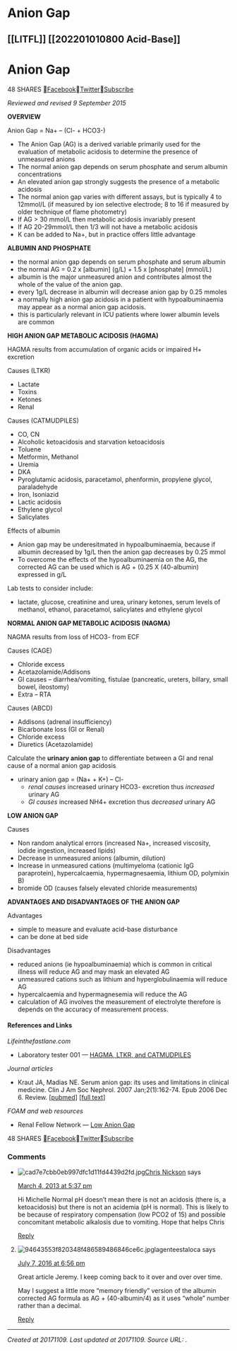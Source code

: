 # Anion Gap
 [[LITFL]] [[202201010800 Acid-Base]] 
---



# Anion Gap

48
SHARES
[Facebook](https://www.facebook.com/sharer.php?u=https%3A%2F%2Flifeinthefastlane.com%2Fccc%2Fanion-gap%2F)[Twitter](https://twitter.com/intent/tweet?text=Anion%20Gap&url=http://bit.ly/2qJGYPO&via=sandnsurf)[Subscribe](https://lifeinthefastlane.com/ccc/anion-gap/#)

_Reviewed and revised 9 September 2015_

**OVERVIEW**

Anion Gap = Na+ – (Cl- + HCO3-)

*   The Anion Gap (AG) is a derived variable primarily used for the evaluation of metabolic acidosis to determine the presence of unmeasured anions
*   The normal anion gap depends on serum phosphate and serum albumin concentrations
*   An elevated anion gap strongly suggests the presence of a metabolic acidosis
*   The normal anion gap varies with different assays, but is typically 4 to 12mmol/L (if measured by ion selective electrode; 8 to 16 if measured by older technique of flame photometry)
*   If AG > 30 mmol/L then metabolic acidosis invariably present
*   If AG 20-29mmol/L then 1/3 will not have a metabolic acidosis
*   K can be added to Na+, but in practice offers little advantage

**ALBUMIN AND PHOSPHATE**

*   the normal anion gap depends on serum phosphate and serum albumin
*   the normal AG = 0.2 x \[albumin\] (g/L) + 1.5 x \[phosphate\] (mmol/L)
*   albumin is the major unmeasured anion and contributes almost the whole of the value of the anion gap.
*   every 1g/L decrease in albumin will decrease anion gap by 0.25 mmoles
*   a normally high anion gap acidosis in a patient with hypoalbuminaemia may appear as a normal anion gap acidosis.
*   this is particularly relevant in ICU patients where lower albumin levels are common

**HIGH ANION GAP METABOLIC ACIDOSIS (HAGMA)**

HAGMA results from accumulation of organic acids or impaired H+ excretion

Causes (LTKR)

*   Lactate
*   Toxins
*   Ketones
*   Renal

Causes (CATMUDPILES)

*   CO, CN
*   Alcoholic ketoacidosis and starvation ketoacidosis
*   Toluene
*   Metformin, Methanol
*   Uremia
*   DKA
*   Pyroglutamic acidosis, paracetamol, phenformin, propylene glycol, paraladehyde
*   Iron, Isoniazid
*   Lactic acidosis
*   Ethylene glycol
*   Salicylates

Effects of albumin

*   Anion gap may be underesitmated in hypoalbuminaemia, because if albumin decreased by 1g/L then the anion gap decreases by 0.25 mmol
*   To overcome the effects of the hypoalbuminaemia on the AG, the corrected AG can be used which is AG + (0.25 X (40-albumin) expressed in g/L

Lab tests to consider include:

*   lactate, glucose, creatinine and urea, urinary ketones, serum levels of methanol, ethanol, paracetamol, salicylates and ethylene glycol

**NORMAL ANION GAP METABOLIC ACIDOSIS (NAGMA)**

NAGMA results from loss of HCO3- from ECF

Causes (CAGE)

*   Chloride excess
*   Acetazolamide/Addisons
*   GI causes – diarrhea/vomiting, fistulae (pancreatic, ureters, billary, small bowel, ileostomy)
*   Extra – RTA

Causes (ABCD)

*   Addisons (adrenal insufficiency)
*   Bicarbonate loss (GI or Renal)
*   Chloride excess
*   Diuretics (Acetazolamide)

Calculate the **urinary anion gap** to differentiate between a GI and renal cause of a normal anion gap acidosis

*   urinary anion gap = (Na+ + K+) – Cl-
    *   _renal causes_ increased urinary HCO3- excretion thus _increased_ urinary AG
    *   _GI causes_ increased NH4+ excretion thus _decreased_ urinary AG

**LOW ANION GAP**

Causes

*   Non random analytical errors (increased Na+, increased viscosity, iodide ingestion, increased lipids)
*   Decrease in unmeasured anions (albumin, dilution)
*   Increase in unmeasured cations (multimyeloma (cationic IgG paraprotein), hypercalcaemia, hypermagnesaemia, lithium OD, polymixin B)
*   bromide OD (causes falsely elevated chloride measurements)

**ADVANTAGES AND DISADVANTAGES OF THE ANION GAP**

Advantages

*   simple to measure and evaluate acid-base disturbance
*   can be done at bed side

Disadvantages

*   reduced anions (ie hypoalbuminaemia) which is common in critical illness will reduce AG and may mask an elevated AG
*   unmeasured cations such as lithium and hyperglobulinaemia will reduce AG
*   hypercalcaemia and hypermagnesemia will reduce the AG
*   calculation of AG involves the measurement of electrolyte therefore is depends on the accuracy of measurement process.

#### References and Links

_Lifeinthefastlane.com_

*   Laboratory tester 001 — [HAGMA, LTKR, and CATMUDPILES](https://lifeinthefastlane.com/metabolic-muddle-007/)

_Journal articles_

*   Kraut JA, Madias NE. Serum anion gap: its uses and limitations in clinical medicine. Clin J Am Soc Nephrol. 2007 Jan;2(1):162-74. Epub 2006 Dec 6. Review. \[[pubmed](https://www.ncbi.nlm.nih.gov/pubmed/17699401)\] \[[full text](http://cjasn.asnjournals.org/content/2/1/162.full)\]

_FOAM and web resources_

*   Renal Fellow Network — [Low Anion Gap](https://renalfellow.blogspot.com.au/2012/03/low-anion-gap.html)

48
SHARES
[Facebook](https://www.facebook.com/sharer.php?u=https%3A%2F%2Flifeinthefastlane.com%2Fccc%2Fanion-gap%2F)[Twitter](https://twitter.com/intent/tweet?text=Anion%20Gap&url=http://bit.ly/2qJGYPO&via=sandnsurf)[Subscribe](https://lifeinthefastlane.com/ccc/anion-gap/#)

### Comments

*   ![cad7e7cbb0eb997dfc1d11fd4439d2fd.jpg](./resources/201711092340_Anion_Gap.resources/cad7e7cbb0eb997dfc1d11fd4439d2fd.jpg)[Chris Nickson](https://lifeinthefastlane.com/) says
    
    [March 4, 2013 at 5:37 pm](https://lifeinthefastlane.com/ccc/anion-gap/#comment-77762)
    
    Hi Michelle
    Normal pH doesn’t mean there is not an acidosis (there is, a ketoacidosis) but there is not an acidemia (pH is normal).
    This is likely to be because of respiratory compensation (low PCO2 of 15) and possible concomitant metabolic alkalosis due to vomiting.
    Hope that helps
    Chris
    
    [Reply](https://lifeinthefastlane.com/ccc/anion-gap/#comment-77762)
    

2.  ![94643553f820348f486589486846ce6c.jpg](./resources/201711092340_Anion_Gap.resources/94643553f820348f486589486846ce6c.jpg)lagenteestaloca says
    
    [July 7, 2016 at 6:56 pm](https://lifeinthefastlane.com/ccc/anion-gap/#comment-220413)
    
    Great article Jeremy. I keep coming back to it over and over over time.
    
    May I suggest a little more “memory friendly” version of the albumin corrected AG formula as AG + (40-albumin/4) as it uses “whole” number rather than a decimal.
    
    [Reply](https://lifeinthefastlane.com/ccc/anion-gap/#comment-220413)

---

_Created at 20171109._
_Last updated at 20171109._
_Source URL: [](https://lifeinthefastlane.com/ccc/anion-gap/)._



